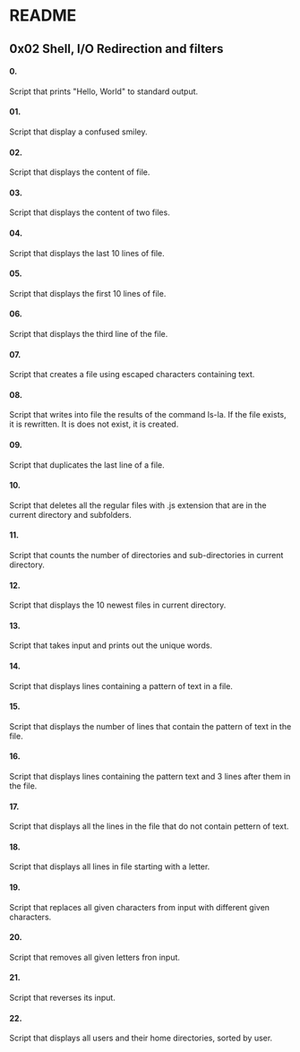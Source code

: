 # README

## 0x02 Shell, I/O Redirection and filters

#### 0.

Script that prints "Hello, World" to standard output.

#### 01.

Script that display a confused smiley.

#### 02.

Script that displays the content of file.

#### 03.

Script that displays the content of two files.

#### 04.

Script that displays the last 10 lines of file.

#### 05.

Script that displays the first 10 lines of file.

#### 06.

Script that displays the third line of the file.

#### 07.

Script that creates a file using escaped characters containing text.

#### 08.

Script that writes into file the results of the command ls-la. If the file exists, it is rewritten. It is does not exist, it is created.

#### 09.

Script that duplicates the last line of a file.

#### 10.

Script that deletes all the regular files with .js extension that are in the current directory and subfolders.

#### 11.

Script that counts the number of directories and sub-directories in current directory.

#### 12.

Script that displays the 10 newest files in current directory.

#### 13.

Script that takes input and prints out the unique words.

#### 14.

Script that displays lines containing a pattern of text in a file.

#### 15.

Script that displays the number of lines that contain the pattern of text in the file.

#### 16.

Script that displays lines containing the pattern text and 3 lines after them in the file.

#### 17.

Script that displays all the lines in the file that do not contain pettern of text.

#### 18.

Script that displays all lines in file starting with a letter.

#### 19.

Script that replaces all given characters from input with different given characters.

#### 20.

Script that removes all given letters fron input.

#### 21.

Script that reverses its input.

#### 22.

Script that displays all users and their home directories, sorted by user.

